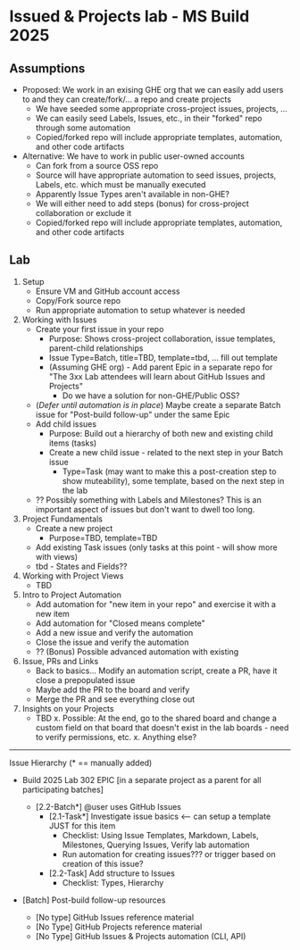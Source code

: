 # Issued & Projects lab - MS Build 2025

## Assumptions
- Proposed: We work in an exising GHE org that we can easily add users to and they can create/fork/... a repo and create projects
  - We have seeded some appropriate cross-project issues, projects, ...
  - We can easily seed Labels, Issues, etc., in their "forked" repo through some automation
  - Copied/forked repo will include appropriate templates, automation, and other code artifacts
- Alternative:   We have to work in public user-owned accounts
  - Can fork from a source OSS repo
  - Source will have appropriate automation to seed issues, projects, Labels, etc. which must be manually executed
  - Apparently Issue Types aren't available in non-GHE?
  - We will either need to add steps (bonus) for cross-project collaboration or exclude it
  - Copied/forked repo will include appropriate templates, automation, and other code artifacts

## Lab
1. Setup
   - Ensure VM and GitHub account access
   - Copy/Fork source repo
   - Run appropriate automation to setup whatever is needed
2. Working with Issues
   - Create your first issue in your repo
     - Purpose: Shows cross-project collaboration, issue templates, parent-child relationships
     - Issue Type=Batch, title=TBD, template=tbd, ... fill out template
     - (Assuming GHE org) - Add parent Epic in a separate repo for "The 3xx Lab attendees will learn about GitHub Issues and Projects"
       - Do we have a solution for non-GHE/Public OSS?
   - (*Defer until automation is in place*) Maybe create a separate Batch issue for "Post-build follow-up" under the same Epic
   - Add child issues
     - Purpose: Build out a hierarchy of both new and existing child items (tasks)
     - Create a new child issue - related to the next step in your Batch issue
       - Type=Task (may want to make this a post-creation step to show muteability), some template, based on the next step in the lab
   - ?? Possibly something with Labels and Milestones? This is an important aspect of issues but don't want to dwell too long.
3. Project Fundamentals
    - Create a new project
      - Purpose=TBD, template=TBD
    - Add existing Task issues (only tasks at this point - will show more with views)
    - tbd - States and Fields??
4. Working with Project Views
   - TBD
5. Intro to Project Automation
   - Add automation for "new item in your repo" and exercise it with a new item
   - Add automation for "Closed means complete"
   - Add a new issue and verify the automation
   - Close the issue and verify the automation
   - ?? (Bonus) Possible advanced automation with existing
6. Issue, PRs and Links
   - Back to basics...  Modify an automation script, create a PR, have it close a prepopulated issue
   - Maybe add the PR to the board and verify
   - Merge the PR and see everything close out
7. Insights on your Projects
   - TBD
x. Possible: At the end, go to the shared board and change a custom field on that board that doesn't exist in the lab boards - need to verify permissions, etc.
x. Anything else?

---
Issue Hierarchy (* == manually added)
- Build 2025 Lab 302 EPIC [in a separate project as a parent for all participating batches]
  - [2.2-Batch*] @user uses GitHub Issues
    - [2.1-Task*] Investigate issue basics <-- can setup a template JUST for this item
      - Checklist: Using Issue Templates, Markdown, Labels, Milestones, Querying Issues, Verify lab automation
      - Run automation for creating issues???  or trigger based on creation of this issue?
    - [2.2-Task] Add structure to Issues
      - Checklist: Types, Hierarchy

- [Batch] Post-build follow-up resources
   - [No type] GitHub Issues reference material
   - [No Type] GitHub Projects reference material
   - [No Type] GitHub Issues & Projects automation (CLI, API)
   
